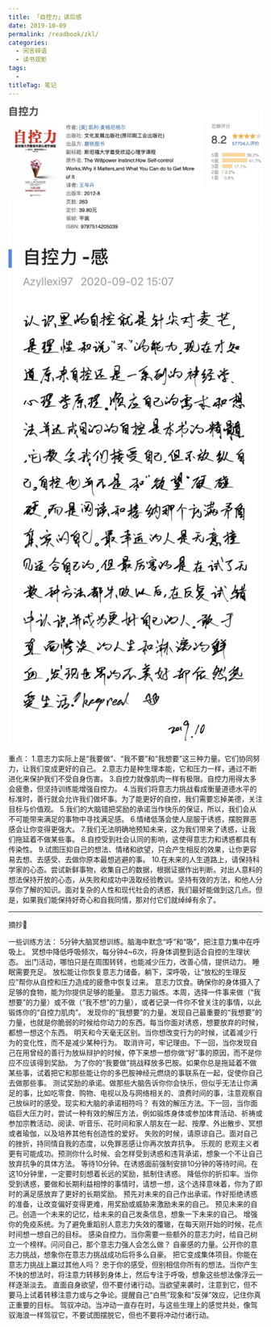 ```yaml
---
title: 「自控力」读后感
date: 2019-10-09
permalink: /readbook/zkl/
categories: 
  - 闲言碎语
  - 读书观影
tags: 
  - 
titleTag: 笔记
---
```


![Alt text](../../../../@assets/db/zkl.png)
![Alt text](../../../../@assets/db/zkl_dhg.png)


重点：
1.意志力实际上是“我要做”、“我不要”和“我想要”这三种力量。它们协同努力，让我们变成更好的自己。
2.意志力是种生理本能，它和压力一样，通过不断进化来保护我们不受自身伤害。
3.自控力就像肌肉一样有极限。自控力用得太多会疲惫，但坚持训练能增强自控力。
4.当我们将意志力挑战看成衡量道德水平的标准时，善行就会允许我们做坏事。为了能更好的自控，我们需要忘掉美德，关注目标与价值观。
5.我们的大脑错把奖励的承诺当作快乐的保证，所以，我们会从不可能带来满足的事物中寻找满足感。
6.情绪低落会使人屈服于诱惑，摆脱罪恶感会让你变得更强大。
7.我们无法明确地预知未来，这为我们带来了诱惑，让我们拖延着不做某些事。
8.自控受到社会认同的影响，这使得意志力和诱惑都具有传染性。
9.试图压抑自己的想法、情绪和欲望，只会产生相反的效果，让你更容易去想、去感受、去做你原本最想逃避的事。
10.在未来的人生道路上，请保持科学家的心态。尝试新鲜事物，收集自己的数据，根据证据作出判断。对出人意料的想法保持开放的心态，从失败和成功中汲取经验教训。坚持有效的方法，和他人分享你了解的知识。面对复杂的人性和现代社会的诱惑，我们最好能做到这几点。但是，如果我们能保持好奇心和自我同情，那对付它们就绰绰有余了。

----


摘抄🌟


一些训练方法：
5分钟大脑冥想训练。脑海中默念“呼”和“吸”，把注意力集中在呼吸上。
冥想中降低呼吸频次，每分钟4~6次，将身体调整到适合自控的生理状态。
出门活动，哪怕只是在周围转转，也能减少压力，改善心情，提供动力。
睡眠需要充足。
放松能让你恢复意志力储备。躺下，深呼吸，让“放松的生理反应”帮你从自控和压力造成的疲惫中恢复过来。
意志力饮食。确保你的身体摄入了足够的食物，能为你提供足够的能量。
意志力锻炼。本周，选择一件事来做（“我想要”的力量）或不做（“我不想”的力量），或者记录一件你不曾关注的事情，以此锻炼你的“自控力肌肉”。
发现你的“我想要”的力量。发现自己最重要的“我想要”的力量，也就是你脆弱的时候给你动力的东西。每当你面对诱惑，想要放弃的时候，都想一想这个东西。
明天和今天毫无区别。当你想改变行为的时候，试着减少行为的变化性，而不是减少某种行为。
取消许可，牢记理由。下一回，当你发现自己在用曾经的善行为放纵辩护的时候，停下来想一想你做“好”事的原因，而不是你应不应该得到奖励。
为了你的“我要做”挑战释放多巴胺。如果你总是拖延着不做某些事，试着把它和那些能让你的多巴胺神经元燃烧的事联系在一起，促使你自己去做那些事。
测试奖励的承诺。做那些大脑告诉你你会快乐，但似乎无法让你满足的事，比如吃零食、购物、电视以及与网络相关的、浪费时间的事，注意观察自己放纵时的感受。现实和大脑的承诺相符吗？
有效的解压方法。下一回，当你面临巨大压力时，尝试一种有效的解压方法，例如锻炼身体或参加体育活动、祈祷或参加宗教活动、阅读、听音乐、花时间和家人朋友在一起、按摩、外出散步、冥想或者瑜伽，以及培养其他有创造性的爱好。
失败的时候，请原谅自己。面对自己的挫折，持同情自我的态度，以免罪恶感让你再次放弃抗争。
乐观的 悲观主义者更有可能成功。预测你什么时候、会怎样受到诱惑和违背承诺，想象一个不让自己放弃抗争的具体方法。
等待10分钟。在诱惑面前强制安排10分钟的等待时间。在这10分钟里，一定要时刻想着长远的奖励，抵制住诱惑。
降低你的折扣率。当你受到诱惑，要做和长期利益相悖的事情时，请想一想，这个选择意味着，你为了即时的满足感放弃了更好的长期奖励。
预先对未来的自己作出承诺。作好拒绝诱惑的准备，让改变偏好变得更难，用奖励或威胁来激励未来的自己。
预见未来的自己。创造一个未来的记忆，给未来的自己发条信息，想象一下未来的自己。
增强你的免疫系统。为了避免重蹈别人意志力失效的覆辙，在每天刚开始的时候，花点时间想一想自己的目标。
感染自控力。当你需要一些额外的意志力时，给自己树立一个榜样。问问自己，那个意志力强人会怎么做？
自豪感的力量。公开你的意志力挑战，想象你在意志力挑战成功后将多么自豪。
把它变成集体项目。你能在意志力挑战上赢过其他人吗？
忠于你的感受，但别相信你所有的想法。当你产生不快的想法时，将注意力转移到身体上，然后专注于呼吸，想象这些想法像浮云一样逐渐淡去。
直面自身欲望，但不要付诸行动。当欲望来袭时，注意到它，但不要马上试着转移注意力或与之争论。提醒自己“白熊”现象和“反弹”效应，记住你真正重要的目标。
驾驭冲动。当冲动一直存在时，与这些生理上的感觉共处，像驾驭海浪一样驾驭它，不要试图摆脱它，但也不要将冲动付诸行动。

